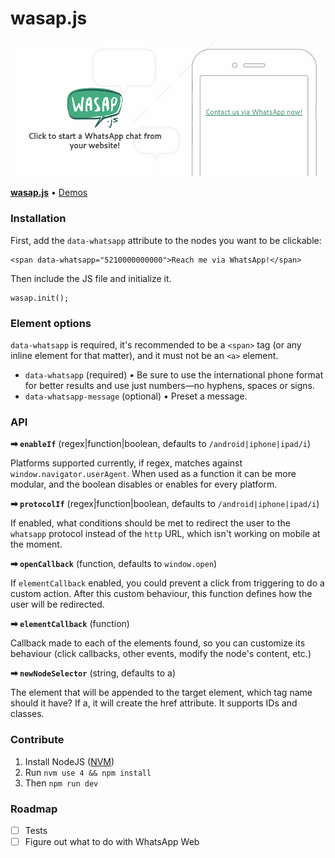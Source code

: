 wasap.js
====

![wasap.js](img/wasapjs.gif)

[**wasap.js**](https://www.conversabit.com/wasap.js/) • [Demos](https://www.conversabit.com/wasap.js/demos/)

### Installation

First, add the `data-whatsapp` attribute to the nodes you want to be clickable:

```
<span data-whatsapp="5210000000000">Reach me via WhatsApp!</span>
```

Then include the JS file and initialize it.

```
wasap.init();
```

### Element options

`data-whatsapp` is required, it's recommended to be a `<span>` tag (or any inline element for that matter), and it must not be an `<a>` element.

- `data-whatsapp` (required) • Be sure to use the international phone format for better results and use just numbers—no hyphens, spaces or signs.
- `data-whatsapp-message` (optional) • Preset a message.

### API

**➡ `enableIf`** (regex|function|boolean, defaults to `/android|iphone|ipad/i`)

Platforms supported currently, if regex, matches against `window.navigator.userAgent`. When used as a function it can be more modular, and the boolean disables or enables for every platform.

**➡ `protocolIf`** (regex|function|boolean, defaults to `/android|iphone|ipad/i`)

If enabled, what conditions should be met to redirect the user to the `whatsapp` protocol instead of the `http` URL, which isn't working on mobile at the moment.

**➡ `openCallback`** (function, defaults to `window.open`)

If `elementCallback` enabled, you could prevent a click from triggering to do a custom action. After this custom behaviour, this function defines how the user will be redirected.

**➡ `elementCallback`** (function)

Callback made to each of the elements found, so you can customize its behaviour (click callbacks, other events, modify the node's content, etc.)

**➡ `newNodeSelector`** (string, defaults to a)

The element that will be appended to the target element, which tag name should it have? If a, it will create the href attribute. It supports IDs and classes.

### Contribute

1. Install NodeJS ([NVM](https://github.com/creationix/nvm/blob/master/nvm.sh))
2. Run `nvm use 4 && npm install`
3. Then `npm run dev`

### Roadmap

- [ ] Tests
- [ ] Figure out what to do with WhatsApp Web
